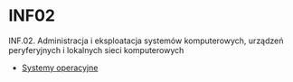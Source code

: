 # INF02
 INF.02. Administracja i eksploatacja systemów komputerowych, urządzeń peryferyjnych i lokalnych sieci komputerowych 
 - [Systemy operacyjne](https://github.com/wojcieh/INF02/tree/main/systemy%20operacyjne)

